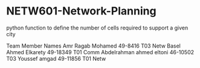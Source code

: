 # NETW601-Network-Planning
python function to define the number of cells required to support a given city

Team Member Names
Amr Ragab Mohamed 49-8416 T03 Netw
Basel Ahmed Elkarety 49-18349 T01 Comm
Abdelrahman ahmed eltoni 46-10502 T03
Youssef amgad 49-11856 T01 Netw
